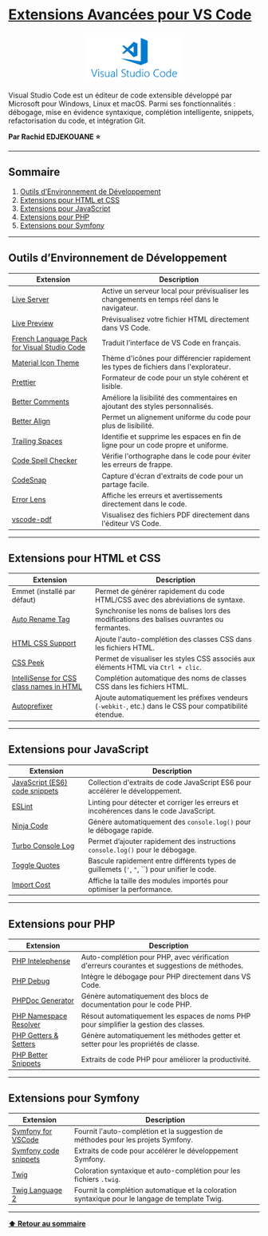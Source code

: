 # [Extensions Avancées pour VS Code](https://marketplace.visualstudio.com/vscode)

<div align="center">
  <img src="./img/vscode.png" alt="VS Code logo" width="200">
</div>

Visual Studio Code est un éditeur de code extensible développé par Microsoft pour Windows, Linux et macOS. Parmi ses fonctionnalités : débogage, mise en évidence syntaxique, complétion intelligente, snippets, refactorisation du code, et intégration Git.

**Par Rachid EDJEKOUANE ⭐️**

---

## Sommaire

1. [Outils d’Environnement de Développement](#outils-denvironnement-de-développement)
2. [Extensions pour HTML et CSS](#extensions-pour-html-et-css)
3. [Extensions pour JavaScript](#extensions-pour-javascript)
4. [Extensions pour PHP](#extensions-pour-php)
5. [Extensions pour Symfony](#extensions-pour-symfony)

---

## Outils d’Environnement de Développement

| Extension                                                                                                                            | Description                                                                                  |
| ------------------------------------------------------------------------------------------------------------------------------------ | -------------------------------------------------------------------------------------------- |
| [Live Server](https://marketplace.visualstudio.com/items?itemName=ritwickdey.LiveServer)                                             | Active un serveur local pour prévisualiser les changements en temps réel dans le navigateur. |
| [Live Preview](https://marketplace.visualstudio.com/items?itemName=ms-vscode.live-server)                                            | Prévisualisez votre fichier HTML directement dans VS Code.                                   |
| [French Language Pack for Visual Studio Code](https://marketplace.visualstudio.com/items?itemName=MS-CEINTL.vscode-language-pack-fr) | Traduit l’interface de VS Code en français.                                                  |
| [Material Icon Theme](https://marketplace.visualstudio.com/items?itemName=PKief.material-icon-theme)                                 | Thème d'icônes pour différencier rapidement les types de fichiers dans l'explorateur.        |
| [Prettier](https://marketplace.visualstudio.com/items?itemName=esbenp.prettier-vscode)                                               | Formateur de code pour un style cohérent et lisible.                                         |
| [Better Comments](https://marketplace.visualstudio.com/items?itemName=aaron-bond.better-comments)                                    | Améliore la lisibilité des commentaires en ajoutant des styles personnalisés.                |
| [Better Align](https://marketplace.visualstudio.com/items?itemName=Chouzz.vscode-better-align)                                       | Permet un alignement uniforme du code pour plus de lisibilité.                               |
| [Trailing Spaces](https://marketplace.visualstudio.com/items?itemName=shardulm94.trailing-spaces)                                    | Identifie et supprime les espaces en fin de ligne pour un code propre et uniforme.           |
| [Code Spell Checker](https://marketplace.visualstudio.com/items?itemName=streetsidesoftware.code-spell-checker)                      | Vérifie l'orthographe dans le code pour éviter les erreurs de frappe.                        |
| [CodeSnap](https://marketplace.visualstudio.com/items?itemName=adpyke.codesnap)                                                      | Capture d'écran d'extraits de code pour un partage facile.                                   |
| [Error Lens](https://marketplace.visualstudio.com/items?itemName=usernamehw.errorlens)                                               | Affiche les erreurs et avertissements directement dans le code.                              |
| [vscode-pdf](https://marketplace.visualstudio.com/items?itemName=tomoki1207.pdf)                                                     | Visualisez des fichiers PDF directement dans l'éditeur VS Code.                              |

---

## Extensions pour HTML et CSS

| Extension                                                                                                                       | Description                                                                                             |
| ------------------------------------------------------------------------------------------------------------------------------- | ------------------------------------------------------------------------------------------------------- |
| Emmet (installé par défaut)                                                                                                     | Permet de générer rapidement du code HTML/CSS avec des abréviations de syntaxe.                         |
| [Auto Rename Tag](https://marketplace.visualstudio.com/items?itemName=formulahendry.auto-rename-tag)                            | Synchronise les noms de balises lors des modifications des balises ouvrantes ou fermantes.              |
| [HTML CSS Support](https://marketplace.visualstudio.com/items?itemName=ecmel.vscode-html-css)                                   | Ajoute l'auto-complétion des classes CSS dans les fichiers HTML.                                        |
| [CSS Peek](https://marketplace.visualstudio.com/items?itemName=pranaygp.vscode-css-peek)                                        | Permet de visualiser les styles CSS associés aux éléments HTML via `Ctrl + clic`.                       |
| [IntelliSense for CSS class names in HTML](https://marketplace.visualstudio.com/items?itemName=Zignd.html-css-class-completion) | Complétion automatique des noms de classes CSS dans les fichiers HTML.                                  |
| [Autoprefixer](https://marketplace.visualstudio.com/items?itemName=mrmlnc.vscode-autoprefixer)                                  | Ajoute automatiquement les préfixes vendeurs (`-webkit-`, etc.) dans le CSS pour compatibilité étendue. |

---

## Extensions pour JavaScript

| Extension                                                                                                        | Description                                                                                    |
| ---------------------------------------------------------------------------------------------------------------- | ---------------------------------------------------------------------------------------------- |
| [JavaScript (ES6) code snippets](https://marketplace.visualstudio.com/items?itemName=xabikos.JavaScriptSnippets) | Collection d'extraits de code JavaScript ES6 pour accélérer le développement.                  |
| [ESLint](https://marketplace.visualstudio.com/items?itemName=dbaeumer.vscode-eslint)                             | Linting pour détecter et corriger les erreurs et incohérences dans le code JavaScript.         |
| [Ninja Code](https://marketplace.visualstudio.com/items?itemName=ChakrounAnas.turbo-console-log)                 | Génère automatiquement des `console.log()` pour le débogage rapide.                            |
| [Turbo Console Log](https://marketplace.visualstudio.com/items?itemName=ChakrounAnas.turbo-console-log)          | Permet d’ajouter rapidement des instructions `console.log()` pour le débogage.                 |
| [Toggle Quotes](https://marketplace.visualstudio.com/items?itemName=BriteSnow.vscode-toggle-quotes)              | Bascule rapidement entre différents types de guillemets (`'`, `"`, \`\`) pour unifier le code. |
| [Import Cost](https://marketplace.visualstudio.com/items?itemName=wix.vscode-import-cost)                        | Affiche la taille des modules importés pour optimiser la performance.                          |

---

## Extensions pour PHP

| Extension                                                                                                          | Description                                                                                 |
| ------------------------------------------------------------------------------------------------------------------ | ------------------------------------------------------------------------------------------- |
| [PHP Intelephense](https://marketplace.visualstudio.com/items?itemName=bmewburn.vscode-intelephense-client)        | Auto-complétion pour PHP, avec vérification d'erreurs courantes et suggestions de méthodes. |
| [PHP Debug](https://marketplace.visualstudio.com/items?itemName=xdebug.php-debug)                                  | Intègre le débogage pour PHP directement dans VS Code.                                      |
| [PHPDoc Generator](https://marketplace.visualstudio.com/items?itemName=ronvanderheijden.phpdoc-generator)          | Génère automatiquement des blocs de documentation pour le code PHP.                         |
| [PHP Namespace Resolver](https://marketplace.visualstudio.com/items?itemName=MehediDracula.php-namespace-resolver) | Résout automatiquement les espaces de noms PHP pour simplifier la gestion des classes.      |
| [PHP Getters & Setters](https://marketplace.visualstudio.com/items?itemName=phproberto.vscode-php-getters-setters) | Génère automatiquement les méthodes getter et setter pour les propriétés de classe.         |
| [PHP Better Snippets](https://marketplace.visualstudio.com/items?itemName=victordev.php-better-snippets)           | Extraits de code PHP pour améliorer la productivité.                                        |

---

## Extensions pour Symfony

| Extension                                                                                                    | Description                                                                                     |
| ------------------------------------------------------------------------------------------------------------ | ----------------------------------------------------------------------------------------------- |
| [Symfony for VSCode](https://marketplace.visualstudio.com/items?itemName=TheNouillet.symfony-vscode)         | Fournit l'auto-complétion et la suggestion de méthodes pour les projets Symfony.                |
| [Symfony code snippets](https://marketplace.visualstudio.com/items?itemName=nadim-vscode.twig-code-snippets) | Extraits de code pour accélérer le développement Symfony.                                       |
| [Twig](https://marketplace.visualstudio.com/items?itemName=whatwedo.twig)                                    | Coloration syntaxique et auto-complétion pour les fichiers `.twig`.                             |
| [Twig Language 2](https://marketplace.visualstudio.com/items?itemName=mblode.twig-language-2)                | Fournit la complétion automatique et la coloration syntaxique pour le langage de template Twig. |

---

**[⬆ Retour au sommaire](#sommaire)**
